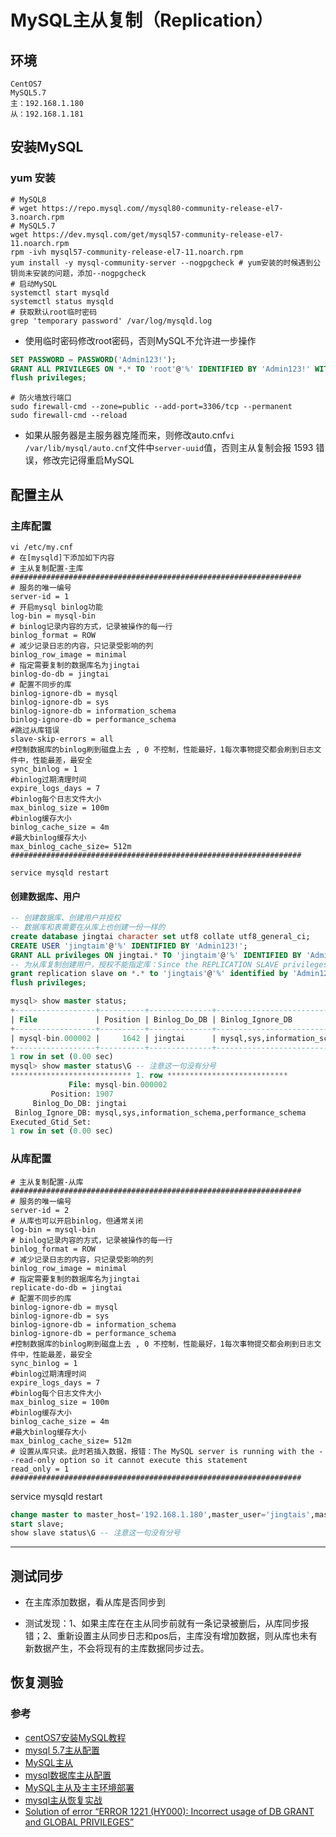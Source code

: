 # MySQL主从复制（Replication）
## 环境
```
CentOS7
MySQL5.7
主：192.168.1.180
从：192.168.1.181
```

## 安装MySQL
### yum 安装
``` shell
# MySQL8
# wget https://repo.mysql.com//mysql80-community-release-el7-3.noarch.rpm
# MySQL5.7
wget https://dev.mysql.com/get/mysql57-community-release-el7-11.noarch.rpm
rpm -ivh mysql57-community-release-el7-11.noarch.rpm
yum install -y mysql-community-server --nogpgcheck # yum安装的时候遇到公钥尚未安装的问题，添加--nogpgcheck
# 启动MySQL
systemctl start mysqld
systemctl status mysqld
# 获取默认root临时密码
grep 'temporary password' /var/log/mysqld.log
```

* 使用临时密码修改root密码，否则MySQL不允许进一步操作

``` sql
SET PASSWORD = PASSWORD('Admin123!');
GRANT ALL PRIVILEGES ON *.* TO 'root'@'%' IDENTIFIED BY 'Admin123!' WITH GRANT OPTION;
flush privileges;
```

``` shell
# 防火墙放行端口
sudo firewall-cmd --zone=public --add-port=3306/tcp --permanent
sudo firewall-cmd --reload
```
* 如果从服务器是主服务器克隆而来，则修改auto.cnf```vi /var/lib/mysql/auto.cnf```文件中```server-uuid```值，否则主从复制会报 1593 错误，修改完记得重启MySQL

## 配置主从
### 主库配置
``` shell
vi /etc/my.cnf
# 在[mysqld]下添加如下内容
# 主从复制配置-主库
#################################################################
# 服务的唯一编号
server-id = 1
# 开启mysql binlog功能
log-bin = mysql-bin
# binlog记录内容的方式，记录被操作的每一行
binlog_format = ROW
# 减少记录日志的内容，只记录受影响的列
binlog_row_image = minimal
# 指定需要复制的数据库名为jingtai
binlog-do-db = jingtai
# 配置不同步的库
binlog-ignore-db = mysql
binlog-ignore-db = sys
binlog-ignore-db = information_schema
binlog-ignore-db = performance_schema
#跳过从库错误
slave-skip-errors = all
#控制数据库的binlog刷到磁盘上去 , 0 不控制，性能最好，1每次事物提交都会刷到日志文件中，性能最差，最安全
sync_binlog = 1
#binlog过期清理时间
expire_logs_days = 7
#binlog每个日志文件大小
max_binlog_size = 100m
#binlog缓存大小
binlog_cache_size = 4m
#最大binlog缓存大小
max_binlog_cache_size= 512m
#################################################################

service mysqld restart

```

#### 创建数据库、用户

``` sql
-- 创建数据库、创建用户并授权
-- 数据库和表需要在从库上也创建一份一样的
create database jingtai character set utf8 collate utf8_general_ci;
CREATE USER 'jingtaim'@'%' IDENTIFIED BY 'Admin123!';
GRANT ALL privileges ON jingtai.* TO 'jingtaim'@'%' IDENTIFIED BY 'Admin123!';
-- 为从库复制创建用户，授权不能指定库：Since the REPLICATION SLAVE privileges are global and can not be assigned to a particular database, they must be specified globally in the query。
grant replication slave on *.* to 'jingtais'@'%' identified by 'Admin123!';
flush privileges;

mysql> show master status;
+------------------+----------+--------------+-------------------------------------------------+-------------------+
| File             | Position | Binlog_Do_DB | Binlog_Ignore_DB                                | Executed_Gtid_Set |
+------------------+----------+--------------+-------------------------------------------------+-------------------+
| mysql-bin.000002 |     1642 | jingtai      | mysql,sys,information_schema,performance_schema |                   |
+------------------+----------+--------------+-------------------------------------------------+-------------------+
1 row in set (0.00 sec)
mysql> show master status\G -- 注意这一句没有分号
*************************** 1. row ***************************
             File: mysql-bin.000002
         Position: 1907
     Binlog_Do_DB: jingtai
 Binlog_Ignore_DB: mysql,sys,information_schema,performance_schema
Executed_Gtid_Set:
1 row in set (0.00 sec)


```

### 从库配置

``` shell
# 主从复制配置-从库
#################################################################
# 服务的唯一编号
server-id = 2
# 从库也可以开启binlog，但通常关闭
log-bin = mysql-bin
# binlog记录内容的方式，记录被操作的每一行
binlog_format = ROW
# 减少记录日志的内容，只记录受影响的列
binlog_row_image = minimal
# 指定需要复制的数据库名为jingtai
replicate-do-db = jingtai
# 配置不同步的库
binlog-ignore-db = mysql
binlog-ignore-db = sys
binlog-ignore-db = information_schema
binlog-ignore-db = performance_schema
#控制数据库的binlog刷到磁盘上去 , 0 不控制，性能最好，1每次事物提交都会刷到日志文件中，性能最差，最安全
sync_binlog = 1
#binlog过期清理时间
expire_logs_days = 7
#binlog每个日志文件大小
max_binlog_size = 100m
#binlog缓存大小
binlog_cache_size = 4m
#最大binlog缓存大小
max_binlog_cache_size= 512m
# 设置从库只读。此时若插入数据，报错：The MySQL server is running with the --read-only option so it cannot execute this statement
read_only = 1
#################################################################
```

service mysqld restart

``` sql
change master to master_host='192.168.1.180',master_user='jingtais',master_password='Admin123!',master_log_file='mysql-bin.000002',master_log_pos=3247;
start slave;
show slave status\G -- 注意这一句没有分号
```

---



## 测试同步

* 在主库添加数据，看从库是否同步到

* 测试发现：1、如果主库在在主从同步前就有一条记录被删后，从库同步报错；2、重新设置主从同步日志和pos后，主库没有增加数据，则从库也未有新数据产生，不会将现有的主库数据同步过去。

## 恢复测验



### 参考
* [centOS7安装MySQL教程 ](https://www.cnblogs.com/werr370/p/14633785.html)
* [mysql 5.7主从配置](https://www.cnblogs.com/miaocbin/p/13889783.html)
* [MySQL主从](https://www.cnblogs.com/Dominic-Ji/articles/15429590.html)
* [mysql数据库主从配置](https://www.cnblogs.com/atcloud/p/10773855.html)
* [MySQL主从及主主环境部署 ](https://www.cnblogs.com/brianzhu/p/10154446.html)
* [mysql主从恢复实战](https://www.cnblogs.com/wangke2017/p/15038367.html)
* [Solution of error “ERROR 1221 (HY000): Incorrect usage of DB GRANT and GLOBAL PRIVILEGES”](https://ixnfo.com/en/solution-of-error-error-1221-hy000-incorrect-usage-of-db-grant-and-global-privileges.html)
